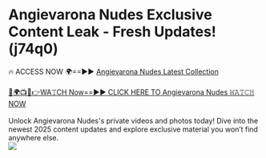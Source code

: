 # Angievarona Nudes Exclusive Content Leak - Fresh Updates! (j74q0)

🔥 ACCESS NOW 🌍==►► <a href="https://tinyurl.com/yc657z5k" rel="nofollow">Angievarona Nudes Latest Collection</a>
<br><br>
[🔴🌍📺📱👉WA𝚃CH Now==►► CLICK HERE TO Angievarona Nudes 𝚆𝙰𝚃𝙲𝙷 NOW](https://tinyurl.com/yc657z5k)
<br><br>
Unlock Angievarona Nudes's private videos and photos today! Dive into the newest 2025 content updates and explore exclusive material you won’t find anywhere else.
<br>
<a href="https://tinyurl.com/yc657z5k" rel="nofollow" data-target="animated-image.originalLink"><img src="https://camo.githubusercontent.com/8a4f000d20f83aca3bf7ec5f350d767afa0574a8a352519fd8cfa583a6f93a33/68747470733a2f2f692e696d6775722e636f6d2f644a486b345a712e676966" data-canonical-src="https://i.imgur.com/dJHk4Zq.gif" style="max-width: 100%; display: inline-block;" data-target="animated-image.originalImage"></a>
<br>
